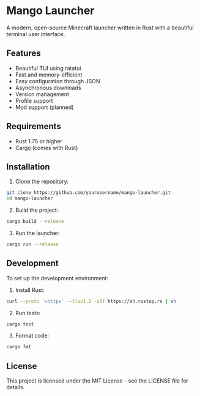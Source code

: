 # Mango Launcher

A modern, open-source Minecraft launcher written in Rust with a beautiful terminal user interface.

## Features

- Beautiful TUI using ratatui
- Fast and memory-efficient
- Easy configuration through JSON
- Asynchronous downloads
- Version management
- Profile support
- Mod support (planned)

## Requirements

- Rust 1.75 or higher
- Cargo (comes with Rust)

## Installation

1. Clone the repository:
```bash
git clone https://github.com/yourusername/mango-launcher.git
cd mango-launcher
```

2. Build the project:
```bash
cargo build --release
```

3. Run the launcher:
```bash
cargo run --release
```

## Development

To set up the development environment:

1. Install Rust:
```bash
curl --proto '=https' --tlsv1.2 -sSf https://sh.rustup.rs | sh
```

2. Run tests:
```bash
cargo test
```

3. Format code:
```bash
cargo fmt
```

## License

This project is licensed under the MIT License - see the LICENSE file for details. 